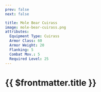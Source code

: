 ```yaml
---
prev: false
next: false

title: Mole Bear Cuirass
image: mole-bear-cuirass.png
attributes:
  Equipment Type: Cuirass
  Armor Class: 60
  Armor Weight: 20
  Flanking: 5
  Combat Mov.: 5
  Required Level: 25
---
```


# {{ $frontmatter.title }}

<MyItemComponent
  :item="$frontmatter"
/>


